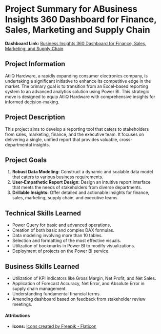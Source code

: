 # Project Summary for ABusiness Insights 360 Dashboard for Finance, Sales, Marketing and Supply Chain
**Dashboard Link:** [Business Insights 360 Dashboard for Finance, Sales, Marketing, and Supply Chain](https://www.novypro.com/project/business-insights-360-dashboard-for-finance-sales-marketing-and-supply-chain-power-bi)

## Project Information
AtliQ Hardware, a rapidly expanding consumer electronics company, is undertaking a significant initiative to enhance its competitive edge in the market. The primary goal is to transition from an Excel-based reporting system to an advanced analytics solution using Power BI. This strategic move is designed to equip AtliQ Hardware with comprehensive insights for informed decision-making.

## Project Description
This project aims to develop a reporting tool that caters to stakeholders from sales, marketing, finance, and the executive team. It focuses on delivering a single, unified report that provides valuable, cross-departmental insights.

## Project Goals
1. **Robust Data Modeling:** Construct a dynamic and scalable data model that caters to various business requirements.
2. **User-Empathetic Report Design:** Design an intuitive report interface that meets the needs of stakeholders from diverse departments.
3. **Drillable Insights:** Offer detailed and actionable insights for finance, sales, marketing, supply chain, and executive teams.

## Technical Skills Learned
- Power Query for basic and advanced operations.
- Creation of both basic and complex DAX formulas.
- Data modeling involving more than 10 tables.
- Selection and formatting of the most effective visuals.
- Utilization of bookmarks in Power BI to modify visualizations.
- Deployment of projects on the Power BI service.

## Business Skills Learned
- Utilization of KPI indicators like Gross Margin, Net Profit, and Net Sales.
- Application of Forecast Accuracy, Net Error, and Absolute Error in supply chain management.
- Understanding fundamental financial terms.
- Amending dashboard based on feedback from stakeholder review meetings.

#### Attributions
- **Icons:** [Icons created by Freepik - Flaticon](https://www.flaticon.com/)
